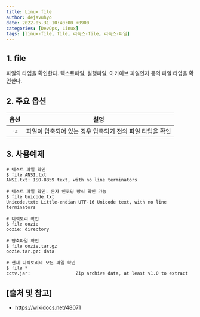 ```yaml
---
title: Linux file
author: dejavuhyo
date: 2022-05-31 10:40:00 +0900
categories: [DevOps, Linux]
tags: [linux-file, file, 리눅스-file, 리눅스-파일]
---
```


## 1. file
파일의 타입을 확인한다. 텍스트파일, 실행파일, 아카이브 파일인지 등의 파일 타입을 확인한다.

## 2. 주요 옵션

| 옵션 | 설명 |
|:-----:|:-----:|
| `-z` | 파일이 압축되어 있는 경우 압축되기 전의 파일 타입을 확인 |

## 3. 사용예제

```shell
# 텍스트 파일 확인
$ file ANSI.txt
ANSI.txt: ISO-8859 text, with no line terminators

# 텍스트 파일 확인. 문자 인코딩 방식 확인 가능
$ file Unicode.txt
Unicode.txt: Little-endian UTF-16 Unicode text, with no line terminators

# 디렉토리 확인
$ file oozie
oozie: directory

# 압축파일 확인
$ file oozie.tar.gz
oozie.tar.gz: data

# 현재 디렉토리의 모든 파일 확인
$ file *
cctv.jar:                 Zip archive data, at least v1.0 to extract
```

## [출처 및 참고]
* <https://wikidocs.net/48071>
